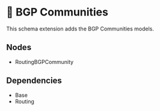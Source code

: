 # 🧩 BGP Communities

This schema extension adds the BGP Communities models.

## Nodes

- RoutingBGPCommunity

## Dependencies

- Base
- Routing

